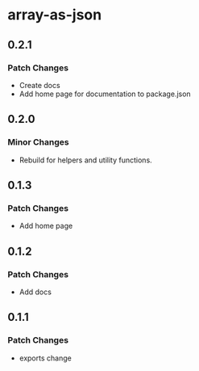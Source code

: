 # array-as-json


## 0.2.1

### Patch Changes

- Create docs
- Add home page for documentation to package.json

## 0.2.0

### Minor Changes

- Rebuild for helpers and utility functions.

## 0.1.3

### Patch Changes

- Add home page

## 0.1.2

### Patch Changes

- Add docs

## 0.1.1

### Patch Changes

- exports change
